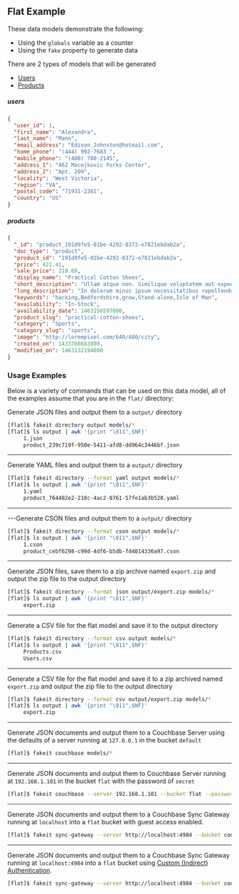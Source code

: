 ## Flat Example

These data models demonstrate the following:

- Using the `globals` variable as a counter
- Using the `fake` property to generate data

There are 2 types of models that will be generated

- [Users](#users)
- [Products](#products)

##### users

```json
{
  "user_id": 1,
  "first_name": "Alexandra",
  "last_name": "Mann",
  "email_address": "Edison_Johnston@hotmail.com",
  "home_phone": "(444) 992-7683 ",
  "mobile_phone": "(400) 780-2145",
  "address_1": "462 Macejkovic Forks Center",
  "address_2": "Apt. 209",
  "locality": "West Victoria",
  "region": "VA",
  "postal_code": "71931-2381",
  "country": "US"
}
```

##### products

```json
{
  "_id": "product_191d9fe5-01be-4292-8372-e7821ebdab2a",
  "doc_type": "product",
  "product_id": "191d9fe5-01be-4292-8372-e7821ebdab2a",
  "price": 421.41,
  "sale_price": 218.69,
  "display_name": "Practical Cotton Shoes",
  "short_description": "Ullam atque non. Similique voluptatem aut expedita sunt aliquam dignissimos voluptatem dicta rem. Libero sit similique. Quia qui nostrum molestias veniam. Aut iusto quidem. Amet qui velit corporis.",
  "long_description": "In dolorum minus ipsum necessitatibus repellendus optio ut. Ipsam sit pariatur sapiente illum unde iure. Ipsam libero quidem impedit inventore magnam. Et dolorum quis ut architecto.\n \rSoluta dolor autem magnam cum error ut. Aspernatur aut qui quia vel qui dolor autem est. Cum dolor ut ut ea suscipit fugit commodi.\n \rEius nulla similique sed alias minima ex magni quam. Praesentium blanditiis eum nam dolores iusto voluptas qui molestiae rerum. Aut qui architecto beatae vel id ad voluptates. Earum numquam id.\n \rUllam voluptates quia qui aliquam ea. Sequi velit ut exercitationem odit ut fugit hic sint soluta. Odio dolores labore quae voluptate et inventore nihil in. Voluptatem voluptas rem.\n \rEt et minus deserunt quo ut culpa illum. Quia voluptas necessitatibus sapiente iure. Porro commodi sunt sequi cumque minima. Culpa assumenda minima.",
  "keywords": "hacking,Bedfordshire,grow,Stand-alone,Isle of Man",
  "availability": "In-Stock",
  "availability_date": 1463156597000,
  "product_slug": "practical-cotton-shoes",
  "category": "Sports",
  "category_slug": "sports",
  "image": "http://lorempixel.com/640/480/city",
  "created_on": 1433788683000,
  "modified_on": 1463132194000
}
```

### Usage Examples

Below is a variety of commands that can be used on this data model, all of the examples assume that you are in the `flat/` directory:

Generate JSON files and output them to a `output/` directory

```bash
[flat]$ fakeit directory output models/*
[flat]$ ls output | awk '{print "\011",$NF}'
	 1.json
	 product_239c719f-950e-5411-afd8-dd964c3446bf.json
```

---

Generate YAML files and output them to a `output/` directory

```bash
[flat]$ fakeit directory --format yaml output models/*
[flat]$ ls output | awk '{print "\011",$NF}'
	 1.yaml
	 product_764482e2-218c-4ac2-8761-57fe1ab3b528.yaml
```

---

---Generate CSON files and output them to a `output/` directory

```bash
[flat]$ fakeit directory --format cson output models/*
[flat]$ ls output | awk '{print "\011",$NF}'
	 1.cson
	 product_cebf6298-c99d-4df6-b5db-fd4014336a97.cson
```

---

Generate JSON files, save them to a zip archive named `export.zip` and output the zip file to the output directory

```bash
[flat]$ fakeit directory --format json output/export.zip models/*
[flat]$ ls output | awk '{print "\011",$NF}'
	 export.zip
```

---

Generate a CSV file for the flat model and save it to the output directory

```bash
[flat]$ fakeit directory --format csv output models/*
[flat]$ ls output | awk '{print "\011",$NF}'
	 Products.csv
	 Users.csv
```

---

Generate a CSV file for the flat model and save it to a zip archived named `export.zip` and output the zip file to the output directory

```bash
[flat]$ fakeit directory --format csv output/export.zip models/*
[flat]$ ls output | awk '{print "\011",$NF}'
	 export.zip
```

---

Generate JSON documents and output them to a Couchbase Server using the defaults of a server running at `127.0.0.1` in the bucket `default`

```bash
[flat]$ fakeit couchbase models/*
```

---

Generate JSON documents and output them to Couchbase Server running at `192.168.1.101` in the bucket `flat` with the password of `secret`

```bash
[flat]$ fakeit couchbase --server 192.168.1.101 --bucket flat --password secret models/*
```

---

Generate JSON documents and output them to a Couchbase Sync Gateway running at `localhost` into a `flat` bucket with guest access enabled.

```bash
[flat]$ fakeit sync-gateway --server http://localhost:4984 --bucket contacts models/*
```

---

Generate JSON documents and output them to a Couchbase Sync Gateway running at `localhost:4984` into a `flat` bucket using [Custom (Indirect) Authentication](http://developer.couchbase.com/documentation/mobile/current/develop/guides/sync-gateway/administering-sync-gateway/authenticating-users/index.html).

```bash
[flat]$ fakeit sync-gateway --server http://localhost:4984 --bucket contacts  --username jdoe --password supersecret models/*
```